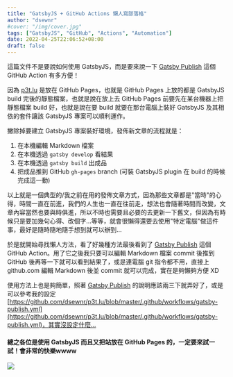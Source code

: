 ```yaml
---
title: "GatsbyJS + GitHub Actions 懶人寫部落格"
author: "dsewnr"
#cover: "/img/cover.jpg"
tags: ["GatsbyJS", "GitHub", "Actions", "Automation"]
date: 2022-04-25T22:06:52+08:00
draft: false
---
```


這篇文件不是要說如何使用 GatsbyJS，而是要來說一下 [Gatsby Publish](https://github.com/marketplace/actions/gatsby-publish) 這個 GitHub Action 有多方便！

因為 [p3t.lu](https://p3t.lu) 是放在 GitHub Pages，也就是 GitHub Pages 上放的都是 GatsbyJS build 完後的靜態檔案，也就是說在放上去 GitHub Pages 前要先在某台機器上把靜態檔案 build 好，也就是說在要 build 就要在那台電腦上裝好 GatsbyJS 及其相依的套件讓該 GatsbyJS 專案可以順利運作。

撇除掉要建立 GatsbyJS 專案裝好環境，發佈新文章的流程就是：
1. 在本機編輯 Markdown 檔案
2. 在本機透過 `gatsby develop` 看結果
3. 在本機透過 `gatsby build` 出成品
4. 把成品推到 GitHub `gh-pages` branch (可裝 GatsbyJS plugin 在 build 的時候完成這一動)

以上就是一個典型的/我之前在用的發佈文章方式，因為那些文章都是"當時"的心得，時間一直在前進，我們的人生也一直在往前走，想法也會隨著時間而改變，文章內容當然也要與時俱進，所以不時也需要且必要的去更新一下舊文，但因為有時候只是要加幾句心得、改個字…等等，就會很懶得還要去使用"特定電腦"做這件事，最好是隨時隨地隨手想到就可以辦到…

於是就開始尋找懶人方法，看了好幾種方法最後看到了 [Gatsby Publish](https://github.com/marketplace/actions/gatsby-publish) 這個 GitHub Action。用了它之後我只要可以編輯 Markdown 檔案 commit 後推到 GitHub 後再等一下就可以看到結果了，或是連電腦 git 指令都不用，直接上 github.com 編輯 Markdown 後並 commit 就可以完成，實在是夠懶夠方便 XD

使用方法上也是夠簡單，照著 [Gatsby Publish](https://github.com/marketplace/actions/gatsby-publish) 的說明應該兩三下就弄好了，或是可以參考我的設定 [https://github.com/dsewnr/p3t.lu/blob/master/.github/workflows/gatsby-publish.yml](https://github.com/dsewnr/p3t.lu/blob/master/.github/workflows/gatsby-publish.yml)，其實沒設定什麼…

#### 總之各位是使用 GatsbyJS 而且又把站放在 GitHub Pages 的，一定要來試一試！會非常的快樂wwww

![](/images/gatsby-publish-github-action-0.jpg)
